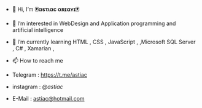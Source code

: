 - 👋 Hi, I’m <strong><b>🃏αsτιαc αʀɪαʏɪ🃏</b></strong>
- 👀 I’m interested in WebDesign and Application programming and artificial intelligence
- 🌱 I’m currently learning HTML , CSS , JavaScript , ,Microsoft SQL Server , C# , Xamarian ,

- 📫 How to reach me 
- Telegram : https://t.me/astiac
- instagram : @_astiac_
- E-Mail : astiac@hotmail.com
<!---
astiac/astiac is a ✨ special ✨ repository because its `README.md` (this file) appears on your GitHub profile.
You can click the Preview link to take a look at your changes.
--->
